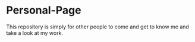 # Personal-Page
This repository is simply for other people to come and get to know me and take a look at my work. 
